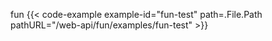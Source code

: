 fun
{{< code-example example-id="fun-test" path=.File.Path pathURL="/web-api/fun/examples/fun-test" >}}